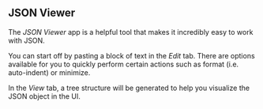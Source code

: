 
## JSON Viewer
The _JSON Viewer_ app is a helpful tool that makes it incredibly easy to work with JSON.

You can start off by pasting a block of text in the _Edit_ tab. There are options available for you to quickly perform certain actions such as format (i.e. auto-indent) or minimize.

In the _View_ tab, a tree structure will be generated to help you visualize the JSON object in the UI.